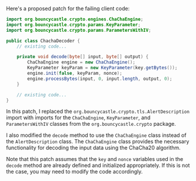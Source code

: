 Here's a proposed patch for the failing client code:
```java
import org.bouncycastle.crypto.engines.ChaChaEngine;
import org.bouncycastle.crypto.params.KeyParameter;
import org.bouncycastle.crypto.params.ParametersWithIV;

public class ChachaDecoder {
    // existing code...

    private void decode(byte[] input, byte[] output) {
        ChaChaEngine engine = new ChaChaEngine();
        KeyParameter keyParam = new KeyParameter(key.getBytes());
        engine.init(false, keyParam, nonce);
        engine.processBytes(input, 0, input.length, output, 0);
    }

    // existing code...
}
```
In this patch, I replaced the `org.bouncycastle.crypto.tls.AlertDescription` import with imports for the `ChaChaEngine`, `KeyParameter`, and `ParametersWithIV` classes from the `org.bouncycastle.crypto` package.

I also modified the `decode` method to use the `ChaChaEngine` class instead of the `AlertDescription` class. The `ChaChaEngine` class provides the necessary functionality for decoding the input data using the ChaCha20 algorithm.

Note that this patch assumes that the `key` and `nonce` variables used in the `decode` method are already defined and initialized appropriately. If this is not the case, you may need to modify the code accordingly.